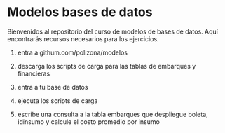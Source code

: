 # Modelos bases de datos
Bienvenidos al repositorio del curso de modelos de bases de datos. Aquí encontrarás recursos necesarios para los ejercicios.

1. entra a githum.com/polizona/modelos

2. descarga los scripts de carga para las tablas de embarques y financieras

3. entra a tu base de datos

4. ejecuta los scripts de carga

5. escribe una consulta a la tabla embarques que despliegue boleta, idinsumo y calcule el costo promedio por insumo 
